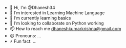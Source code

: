 - 👋 Hi, I’m @Dhanesh34
- 👀 I’m interested in Learning Machine Language
- 🌱 I’m currently learning basics 
- 💞️ I’m looking to collaborate on Python working 
- 📫 How to reach me dhaneshkumarkrishna@gmail.com
- 😄 Pronouns: ...
- ⚡ Fun fact: ...

<!---
Dhanesh34/Dhanesh34 is a ✨ special ✨ repository because its `README.md` (this file) appears on your GitHub profile.
You can click the Preview link to take a look at your changes.
--->
